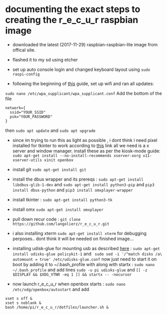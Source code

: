 # documenting the exact steps to creating the r_e_c_u_r raspbian image

- downloaded the latest (2017-11-29) raspbian-raspbian-lite image from offical site.

- flashed it to my sd using etcher

- set up auto console login and changed keyboard layout using `sudo raspi-config`

- following the beginning of [this](https://gist.github.com/kmpm/8e535a12a45a32f6d36cf26c7c6cef51) guide,
set up wifi and ran all updates: 

`sudo nano /etc/wpa_supplicant/wpa_supplicant.conf` Add the bottom of the file
```
network={
  ssid="YOUR_SSID"
  psk="YOUR_PASSWORD"
}
```

then `sudo apt update` and `sudo apt upgrade`

- since im trying to run this as light as possible , i dont think i need pixel installed for tkinter to work
according to [this](https://die-antwort.eu/techblog/2017-12-setup-raspberry-pi-for-kiosk-mode/) link all we
need is a x server and window manager. install these as per the kiosk-mode guide: 
`sudo apt-get install --no-install-recommends xserver-xorg x11-xserver-utils xinit openbox`

- install git `sudo apt-get install git`

- install the dbus wrapper and its prereqs : `sudo apt-get install libdbus-glib-1-dev` and `sudo apt-get install python3-pip`
and `pip3 install dbus-python` and `pip3 install omxplayer-wrapper`

- install tkinter : `sudo apt-get install python3-tk`

- install omx `sudo apt-get install omxplayer`

- pull down recur code : `git clone https://github.com/langolierz/r_e_c_u_r.git`

- i also installing xterm `sudo apt-get install xterm` for debugging perposes.. dont think it will be needed
on finished image...

- installing udisk-glue for mounting usb as described [here](https://jmeosbn.github.io/blog/minimal-raspbian-pi/#configure-automount-for-usb-drives)
: `sudo apt-get install udisks-glue policykit-1` and ` sudo sed -i '/^match disks /a\    automount = true' /etc/udisks-glue.conf`
now just need to start it on boot by adding it to ~/.bash_profile with along with startx :
`sudo nano ~/.bash_profile` and add lines `sudo -u pi udisks-glue` and 
`[[ -z $DISPLAY && $XDG_VTNR -eq 1 ]] && startx -- -nocursor`

- now launch r_e_c_u_r when openbox starts : `sudo nano /etc/xdg/openbox/autostart` and add
```
xset s off &
xset s noblank &
bash /home/pi/r_e_c_u_r/dotfiles/launcher.sh &


